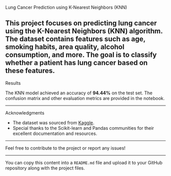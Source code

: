 Lung Cancer Prediction using K-Nearest Neighbors (KNN)

This project focuses on predicting lung cancer using the K-Nearest Neighbors (KNN) algorithm. The dataset contains features such as age, smoking habits, area quality, alcohol consumption, and more. The goal is to classify whether a patient has lung cancer based on these features.
---

Results

The KNN model achieved an accuracy of **94.44%** on the test set. The confusion matrix and other evaluation metrics are provided in the notebook.

---

Acknowledgments

- The dataset was sourced from [Kaggle](https://www.kaggle.com).
- Special thanks to the Scikit-learn and Pandas communities for their excellent documentation and resources.

---

Feel free to contribute to the project or report any issues!

---

You can copy this content into a `README.md` file and upload it to your GitHub repository along with the project files.
